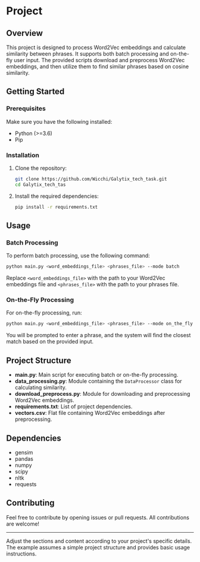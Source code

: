 # Project
## Overview

This project is designed to process Word2Vec embeddings and calculate similarity between phrases. It supports both batch processing and on-the-fly user input. The provided scripts download and preprocess Word2Vec embeddings, and then utilize them to find similar phrases based on cosine similarity.

## Getting Started

### Prerequisites

Make sure you have the following installed:

- Python (>=3.6)
- Pip

### Installation

1. Clone the repository:

   ```bash
   git clone https://github.com/Wicchi/Galytix_tech_task.git
   cd Galytix_tech_tas
   ```

2. Install the required dependencies:

   ```bash
   pip install -r requirements.txt
   ```

## Usage

### Batch Processing

To perform batch processing, use the following command:

```bash
python main.py <word_embeddings_file> <phrases_file> --mode batch
```

Replace `<word_embeddings_file>` with the path to your Word2Vec embeddings file and `<phrases_file>` with the path to your phrases file.

### On-the-Fly Processing

For on-the-fly processing, run:

```bash
python main.py <word_embeddings_file> <phrases_file> --mode on_the_fly
```

You will be prompted to enter a phrase, and the system will find the closest match based on the provided input.

## Project Structure

- **main.py**: Main script for executing batch or on-the-fly processing.
- **data_processing.py**: Module containing the `DataProcessor` class for calculating similarity.
- **download_preprocess.py**: Module for downloading and preprocessing Word2Vec embeddings.
- **requirements.txt**: List of project dependencies.
- **vectors.csv**: Flat file containing Word2Vec embeddings after preprocessing.

## Dependencies

- gensim
- pandas
- numpy
- scipy
- nltk
- requests

## Contributing

Feel free to contribute by opening issues or pull requests. All contributions are welcome!

---

Adjust the sections and content according to your project's specific details. The example assumes a simple project structure and provides basic usage instructions.
